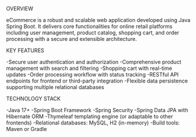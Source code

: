 OVERVIEW

eCommerce is a robust and scalable web application developed using Java Spring Boot. It delivers core functionalities for online retail platforms including user management, 
product catalog, shopping cart, and order processing with a secure and extensible architecture.



KEY FEATURES

-Secure user authentication and authorization
-Comprehensive product management with search and filtering
-Shopping cart with real-time updates
-Order processing workflow with status tracking
-RESTful API endpoints for frontend or third-party integration
-Flexible data persistence supporting multiple relational databases



TECHNOLOGY STACK

-Java 17+
-Spring Boot Framework
-Spring Security
-Spring Data JPA with Hibernate ORM
-Thymeleaf templating engine (or adaptable to other frontends)
-Relational databases: MySQL, H2 (in-memory)
-Build tools: Maven or Gradle
